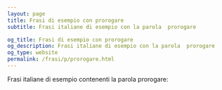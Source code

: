```yaml
---
layout: page
title: Frasi di esempio con prorogare 
subtitle: Frasi italiane di esempio con la parola  prorogare

og_title: Frasi di esempio con prorogare 
og_description: Frasi italiane di esempio con la parola  prorogare
og_type: website
permalink: /frasi/p/prorogare.html
---
```


Frasi italiane di esempio contenenti la parola prorogare:


